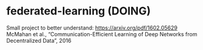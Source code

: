 # federated-learning (DOING)
Small project to better understand: https://arxiv.org/pdf/1602.05629 McMahan et al., “Communication-Efficient Learning of Deep Networks from Decentralized Data”, 2016
